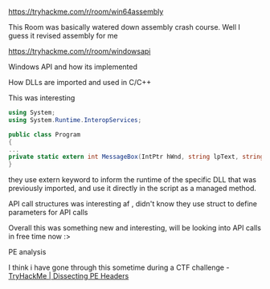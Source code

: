 https://tryhackme.com/r/room/win64assembly

This Room was basically watered down assembly crash course. Well I guess it revised assembly for me



https://tryhackme.com/r/room/windowsapi



Windows API and how its implemented

How DLLs are imported and used in C/C++ 

This was interesting 

```csharp
using System;
using System.Runtime.InteropServices;

public class Program
{
...
private static extern int MessageBox(IntPtr hWnd, string lpText, string lpCaption, uint uType);
} 
```

they use extern keyword to inform the runtime of the specific DLL that was previously imported, and use it directly in the script as a managed method.

API call structures was interesting af , didn't know they use struct to define parameters for API calls



Overall this was something new and interesting, will be looking into API calls in free time now :>



PE analysis 

I think i have gone through this sometime during a CTF challenge - [TryHackMe | Dissecting PE Headers](https://tryhackme.com/r/room/dissectingpeheaders)